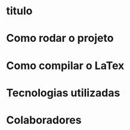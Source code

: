 # titulo

# Como rodar o projeto 

# Como compilar o LaTex

# Tecnologias utilizadas

# Colaboradores